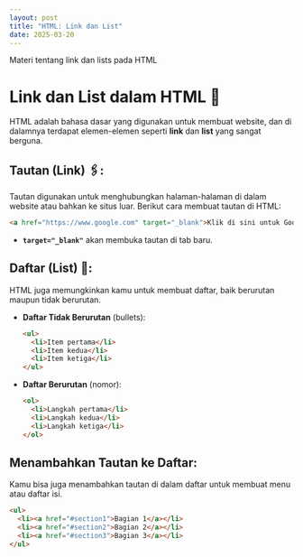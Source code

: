 ```yaml
---
layout: post
title: "HTML: Link dan List"
date: 2025-03-20
---
```


Materi tentang link dan lists pada HTML

# Link dan List dalam HTML 🔗

HTML adalah bahasa dasar yang digunakan untuk membuat website, dan di dalamnya terdapat elemen-elemen seperti **link** dan **list** yang sangat berguna.

## Tautan (Link) 🖇️:

Tautan digunakan untuk menghubungkan halaman-halaman di dalam website atau bahkan ke situs luar. Berikut cara membuat tautan di HTML:

 ```html
<a href="https://www.google.com" target="_blank">Klik di sini untuk Google</a>
```

- **`target="_blank"`** akan membuka tautan di tab baru.

## Daftar (List) 📜:

HTML juga memungkinkan kamu untuk membuat daftar, baik berurutan maupun tidak berurutan.

- **Daftar Tidak Berurutan** (bullets):

  ```html
  <ul>
    <li>Item pertama</li>
    <li>Item kedua</li>
    <li>Item ketiga</li>
  </ul>
  ```

- **Daftar Berurutan** (nomor):
  ```html
  <ol>
    <li>Langkah pertama</li>
    <li>Langkah kedua</li>
    <li>Langkah ketiga</li>
  </ol>
  ```

## Menambahkan Tautan ke Daftar:

Kamu bisa juga menambahkan tautan di dalam daftar untuk membuat menu atau daftar isi.

```html
<ul>
  <li><a href="#section1">Bagian 1</a></li>
  <li><a href="#section2">Bagian 2</a></li>
  <li><a href="#section3">Bagian 3</a></li>
</ul>
```
